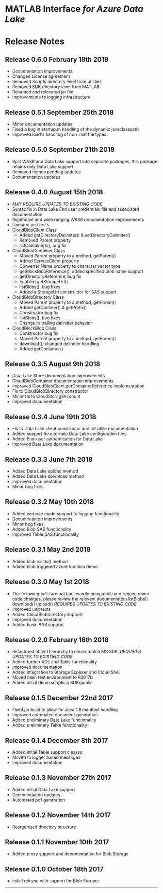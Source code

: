 # MATLAB Interface *for Azure Data Lake*
# Release Notes

## Release 0.6.0 February 18th 2019
* Documentation improvements
* Changed License agreement
* Removed Scripts directory level from utilities
* Removed SDK directory level from MATLAB
* Renamed and relocated jar file
* Improvements to logging infrastructure

## Release 0.5.1 September 25th 2018
* Minor documentation updates
* Fixed a bug in startup.m handling of the dynamic javaclasspath
* Improved load's handling of non .mat file types

## Release 0.5.0 September 21th 2018
* Split WASB and Data Lake support into separate packages, this package retains only Data Lake support
* Removed demos pending updates
* Documentation updates

## Release 0.4.0 August 15th 2018
* *MAY REQUIRE UPDATES TO EXISTING CODE*
* Syntax fix in Data Lake End user credentials file and associated documentation
* Significant and wide ranging WASB documentation improvements
* Updated unit tests
* CloudBlobClient Class
    * Added getDirectoryDelimiter() & setDirectoryDelimiter()
    * Removed Parent property
    * listContainers(), bug fix
* CloudBlobContainer Class
    * Moved Parent property to a method, getParent()
    * Added ServiceClient property
    * Converter Name property to character vector type
    * getBlockBlobReference(), added specified blob name support
    * getDirectoryReference, bug fix
    * Enabled getStorageUri()
    * listBlobs(), bug fixes
    * Added a StorageUri constructor for SAS support
* CloudBlobDirectory Class
    * Moved Parent property to a method, getParent()
    * Added getContiner() & getPrefix()
    * Constructor bug fix
    * listBlobs(), bug fixes
    * Change to trailing delimiter behavior
* CloudBlockBlob Class
    * Constructor bug fix
    * Moved Parent property to a method, getParent()
    * download(), changed delimiter handling
    * Added getContainer()

## Release 0.3.5 August 9th 2018
* Data Lake Store documentation improvements
* CloudBlobContainer documentation improvements
* Improved CloudBlobClient.getContainerReference implementation
* Fix to CloudBlobDirectory constructor
* Minor fix to CloudStorageAccount
* Improved documentation

## Release 0.3.4 June 19th 2018
* Fix to Data Lake client constructor and initialize documentation
* Added support for alternate Data Lake configuration files
* Added End-user authentication for Data Lake
* Improved Data Lake documentation

## Release 0.3.3 June 7th 2018
* Added Data Lake upload method
* Added Data Lake download method
* Improved documentation
* Minor bug fixes

## Release 0.3.2 May 10th 2018
* Added verbose mode support to logging functionality
* Documentation improvements
* Minor bug fixes
* Added Blob SAS functionality
* Improved Table SAS functionality

## Release 0.3.1 May 2nd 2018
* Added blob exists() method
* Added blob triggered azure function demo

## Release 0.3.0 May 1st 2018
* The following calls are not backwardly compatible and require minor code changes, please review the relevant documentation listBlobs() download() upload() *REQUIRES UPDATES TO EXISTING CODE*
* Improved unit tests
* Added CloudBlobDirectory support
* Improved documentation
* Added basic SAS support

## Release 0.2.0 February 16th 2018
* Refactored object hierarchy to closer match MS SDK, *REQUIRES UPDATES TO EXISTING CODE*
* Added further ADL and Table functionality
* Improved documentation
* Added integration to Storage Explorer and Cloud Shell
* Moved main test environment to R2017b
* Added initial demo scripts in SDK/public

## Release 0.1.5 December 22nd 2017
* Fixed jar build to allow for Java 1.8 manifest handling
* Improved automated document generation
* Added preliminary Data Lake functionality
* Added preliminary Table functionality

## Release 0.1.4 December 8th 2017
* Added initial Table support classes
* Moved to logger based messages
* Improved documentation

## Release 0.1.3 November 27th 2017
* Added initial Data Lake support
* Documentation updates
* Automated pdf generation

## Release 0.1.2 November 14th 2017
* Reorganized directory structure

## Release 0.1.1 November 10th 2017
* Added proxy support and documentation for Blob Storage

## Release 0.1.0 October 18th 2017
* Initial release with support for Blob Storage

------------
[//]: #  (Copyright 2017 The MathWorks, Inc.)
